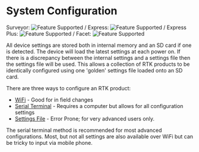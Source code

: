 # System Configuration

Surveyor: ![Feature Supported](https://raw.githubusercontent.com/sparkfun/SparkFun_RTK_Firmware/main/docs/img/GreenDot.png) / Express: ![Feature Supported](https://raw.githubusercontent.com/sparkfun/SparkFun_RTK_Firmware/main/docs/img/GreenDot.png) / Express Plus: ![Feature Supported](https://raw.githubusercontent.com/sparkfun/SparkFun_RTK_Firmware/main/docs/img/GreenDot.png) / Facet: ![Feature Supported](https://raw.githubusercontent.com/sparkfun/SparkFun_RTK_Firmware/main/docs/img/GreenDot.png)

All device settings are stored both in internal memory and an SD card if one is detected. The device will load the latest settings at each power on. If there is a discrepancy between the internal settings and a settings file then the settings file will be used. This allows a collection of RTK products to be identically configured using one 'golden' settings file loaded onto an SD card.

There are three ways to configure an RTK product: 

* [WiFi](https://sparkfun.github.io/SparkFun_RTK_Firmware/configure_with_wifi/) - Good for in field changes
* [Serial Terminal](https://sparkfun.github.io/SparkFun_RTK_Firmware/configure_with_serial/) - Requires a computer but allows for all configuration settings
* [Settings File](https://sparkfun.github.io/SparkFun_RTK_Firmware/configure_with_settings_file/) - Error Prone; for very advanced users only.

The serial terminal method is recommended for most advanced configurations. Most, but not all settings are also available over WiFi but can be tricky to input via mobile phone.